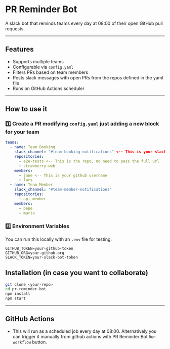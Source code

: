 # PR Reminder Bot

A slack bot that reminds teams every day at 08:00 of their open GitHub pull requests.

---

## Features
- Supports multiple teams
- Configurable via `config.yaml`
- Filters PRs based on team members
- Posts slack messages with open PRs from the repos defined in the yaml file
- Runs on GitHub Actions scheduler

---

## How to use it

### 1️⃣ Create a PR modifying `config.yaml` just adding a new block for your team

```yaml
teams:
  - name: Team Booking
    slack_channel: "#team-booking-notifications" <-- This is your slack channel id
    repositories:
      - e2e-tests <-- This is the repo, no need to pass the full url
      - strawberry-web
    members:
      - jane <-- This is your github username
      - lars
  - name: Team Member
    slack_channel: "#team-member-notifications"
    repositories:
      - api_member
    members:
      - pepe
      - maria
```

### 2️⃣ Environment Variables

You can run this locally with an `.env` file for testing:

```env
GITHUB_TOKEN=your-github-token
GITHUB_ORG=your-github-org
SLACK_TOKEN=your-slack-bot-token
```


## Installation (in case you want to collaborate)

```bash
git clone <your-repo>
cd pr-reminder-bot
npm install
npm start
```

---

## GitHub Actions
- This will run as a scheduled job every day at 08:00. Alternatively you can trigger it manually from github actions with PR Reminder Bot `Run workflow` button.
